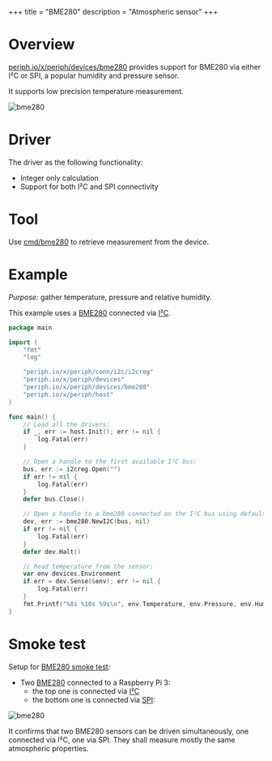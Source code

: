 +++
title = "BME280"
description = "Atmospheric sensor"
+++

# Overview

[periph.io/x/periph/devices/bme280](https://periph.io/x/periph/devices/bme280)
provides support for BME280 via either I²C or SPI, a popular humidity and
pressure sensor.

It supports low precision temperature measurement.

![bme280](/img/bme280.jpg)


# Driver

The driver as the following functionality:

- Integer only calculation
- Support for both I²C and SPI connectivity


# Tool

Use
[cmd/bme280](https://github.com/google/periph/blob/master/cmd/bme280/main.go) to
retrieve measurement from the device.


# Example

_Purpose:_ gather temperature, pressure and relative humidity.

This example uses a [BME280](https://periph.io/x/periph/devices/bme280)
connected via [I²C](https://periph.io/x/periph/conn/i2c).


~~~go
package main

import (
    "fmt"
    "log"

    "periph.io/x/periph/conn/i2c/i2creg"
    "periph.io/x/periph/devices"
    "periph.io/x/periph/devices/bme280"
    "periph.io/x/periph/host"
)

func main() {
    // Load all the drivers:
    if _, err := host.Init(); err != nil {
        log.Fatal(err)
    }

    // Open a handle to the first available I²C bus:
    bus, err := i2creg.Open("")
    if err != nil {
        log.Fatal(err)
    }
    defer bus.Close()

    // Open a handle to a bme280 connected on the I²C bus using default settings:
    dev, err := bme280.NewI2C(bus, nil)
    if err != nil {
        log.Fatal(err)
    }
    defer dev.Halt()

    // Read temperature from the sensor:
    var env devices.Environment
    if err = dev.Sense(&env); err != nil {
        log.Fatal(err)
    }
    fmt.Printf("%8s %10s %9s\n", env.Temperature, env.Pressure, env.Humidity)
}
~~~


# Smoke test

Setup for [BME280 smoke
test](https://periph.io/x/periph/devices/bme280/bme280smoketest):

- Two [BME280](https://periph.io/x/periph/devices/bme280) connected to a
  Raspberry Pi 3:
  - the top one is connected via [I²C](https://periph.io/x/periph/conn/i2c)
  - the bottom one is connected via [SPI](https://periph.io/x/periph/conn/spi):

![bme280](/img/bme280-two.jpg)

It confirms that two BME280 sensors can be driven simultaneously, one
connected via I²C, one via SPI. They shall measure mostly the same atmospheric
properties.
